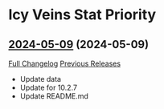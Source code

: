 # Icy Veins Stat Priority

## [2024-05-09](https://github.com/enderneko/IcyVeinsStatPriority/tree/2024-05-09) (2024-05-09)
[Full Changelog](https://github.com/enderneko/IcyVeinsStatPriority/compare/2024-01-29...2024-05-09) [Previous Releases](https://github.com/enderneko/IcyVeinsStatPriority/releases)

- Update data  
- Update for 10.2.7  
- Update README.md  
